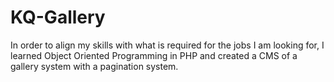 # KQ-Gallery
In order to align my skills with what is required for the jobs I am looking for,
I learned Object Oriented Programming in PHP and created a CMS of a gallery system with a pagination system.
